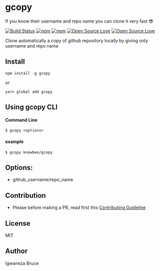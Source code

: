 # gcopy
If you know their username and repo name you can clone it very fast 😎

[![Build Status](https://travis-ci.org/knowbee/gcopy.svg?branch=master)](https://travis-ci.org/knowbee/gcopy)
[![npm](https://img.shields.io/npm/dt/gcopy.svg)](https://www.npmjs.com/package/gcopy)
[![npm](https://img.shields.io/npm/v/gcopy.svg)](https://www.npmjs.com/package/gcopy)
[![Open Source Love](https://badges.frapsoft.com/os/v1/open-source.svg?v=102)](https://github.com/ellerbrock/open-source-badge/)
[![Open Source Love](https://badges.frapsoft.com/os/mit/mit.svg?v=102)](https://github.com/ellerbrock/open-source-badge/)

Clone automatically a copy of github repository locally by giving only username and repo name

## Install

```cli
npm install -g gcopy
```

or

```cli
yarn global add gcopy
```
## Using gcopy CLI

#### Command Line

```cli
$ gcopy <options>
```
#### example
```cli
$ gcopy knowbee/gcopy
```

## Options:

- github_username/repo_name

## Contribution

- Please before making a PR, read first this [Contributing Guideline](./CONTRIBUTING.md)

## License

MIT

## Author

Igwaneza Bruce
